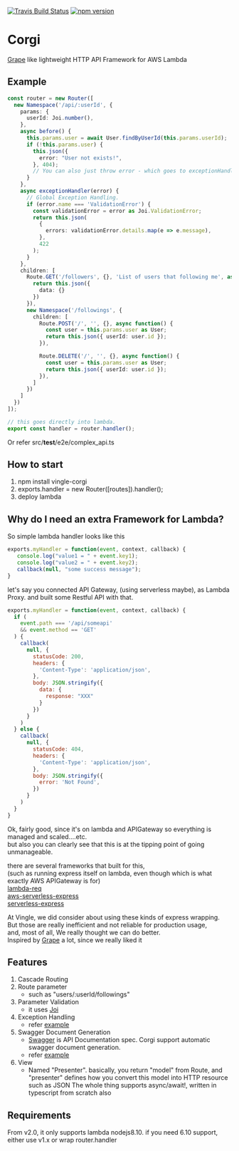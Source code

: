 [![Travis Build Status](https://travis-ci.org/balmbees/corgi.svg?branch=master)](https://travis-ci.org/balmbees/corgi)
[![npm version](https://badge.fury.io/js/vingle-corgi.svg)](https://badge.fury.io/js/vingle-corgi)

# Corgi
[Grape](https://github.com/ruby-grape/grape) like lightweight HTTP API Framework for AWS Lambda

## Example
```typescript
const router = new Router([
  new Namespace('/api/:userId', {
    params: {
      userId: Joi.number(),
    },
    async before() {
      this.params.user = await User.findByUserId(this.params.userId);
      if (!this.params.user) {
        this.json({
          error: "User not exists!",
        }, 404);
        // You can also just throw error - which goes to exceptionHandler
      }
    },
    async exceptionHandler(error) {
      // Global Exception Handling.
      if (error.name === 'ValidationError') {
        const validationError = error as Joi.ValidationError;
        return this.json(
          {
            errors: validationError.details.map(e => e.message),
          },
          422
        );
      }
    },
    children: [
      Route.GET('/followers', {}, 'List of users that following me', async function() {
        return this.json({
          data: {}
        })
      }),
      new Namespace('/followings', {
        children: [
          Route.POST('/', '', {}, async function() {
            const user = this.params.user as User;
            return this.json({ userId: user.id });
          }),

          Route.DELETE('/', '', {}, async function() {
            const user = this.params.user as User;
            return this.json({ userId: user.id });
          }),
        ]
      })
    ]
  })
]);

// this goes directly into lambda.
export const handler = router.handler();
```

Or refer src/__test__/e2e/complex_api.ts


## How to start
1. npm install vingle-corgi
2. exports.handler = new Router([routes]).handler();
3. deploy lambda


## Why do I need an extra Framework for Lambda?

So simple lambda handler looks like this

```js
exports.myHandler = function(event, context, callback) {
   console.log("value1 = " + event.key1);
   console.log("value2 = " + event.key2);
   callback(null, "some success message");
}
```

let's say you connected API Gateway, (using serverless maybe),
as Lambda Proxy. and built some Restful API with that.

```js
exports.myHandler = function(event, context, callback) {
  if (
    event.path === '/api/someapi'
    && event.method == 'GET'
  ) {
    callback(
      null, {
        statusCode: 200,
        headers: {
          'Content-Type': 'application/json',
        },
        body: JSON.stringify({
          data: {
            response: "XXX"
          }
        })
      }
    )
  } else {
    callback(
      null, {
        statusCode: 404,
        headers: {
          'Content-Type': 'application/json',
        },
        body: JSON.stringify({
          error: 'Not Found',
        })
      }
    )
  }
}
```

Ok, fairly good, since it's on lambda and APIGateway so everything is managed and scaled....etc.  
but also you can clearly see that this is at the tipping point of going unmanageable. 

there are several frameworks that built for this,  
(such as running express itself on lambda, even though which is what exactly AWS APIGateway is for)  
[lambda-req](https://www.npmjs.com/package/lambda-req)  
[aws-serverless-express](https://github.com/awslabs/aws-serverless-express)  
[serverless-express](https://claudiajs.com/tutorials/serverless-express.html)  

At Vingle, we did consider about using these kinds of express wrapping.  
But those are really inefficient and not reliable for production usage,   
and, most of all, We really thought we can do better.  
Inspired by [Grape](https://github.com/ruby-grape/grape) a lot, since we really liked it

## Features
1. Cascade Routing
2. Route parameter
    - such as "users/:userId/followings"
3. Parameter Validation
    - it uses [Joi](https://github.com/hapijs/joi)
4. Exception Handling
    - refer [example](src/__test__/e2e/complex_api.ts)
5. Swagger Document Generation
    - [Swagger](http://swagger.io/) is API Documentation spec. Corgi support automatic swagger document generation.
    - refer [example](src/swagger/__test__/index_spec.ts#L148)
6. View
    - Named "Presenter". basically, you return "model" from Route, and "presenter" defines how you convert this model into HTTP resource such as JSON
The whole thing supports async/await!, written in typescript from scratch also

## Requirements
From v2.0, it only supports lambda nodejs8.10. if you need 6.10 support, either use v1.x or wrap router.handler
